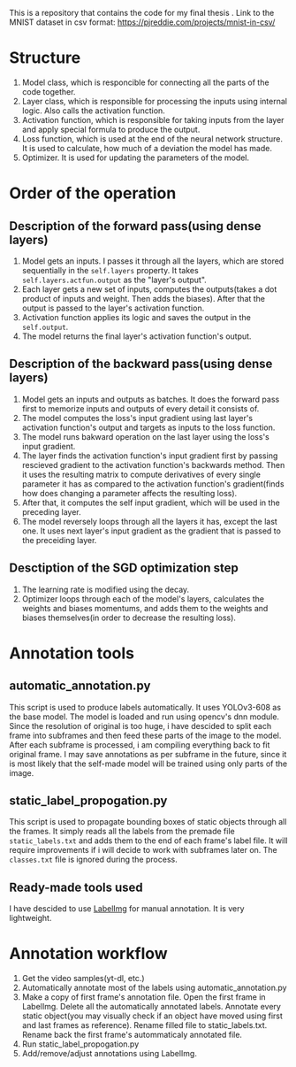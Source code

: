 This is a repository that contains the code for my final thesis  .
Link to the MNIST dataset in csv format: https://pjreddie.com/projects/mnist-in-csv/

# Structure
1. Model class, which is responcible for connecting all the parts of the code together.
2. Layer class, which is responsible for processing the inputs using internal logic. Also calls the activation function.
3. Activation function, which is responsible for taking inputs from the layer and apply special formula to produce the output.
4. Loss function, which is used at the end of the neural network structure. It is used to calculate, how much of a deviation the model has made.
5. Optimizer. It is used for updating the parameters of the model.
# Order of the operation
## Description of the forward pass(using dense layers)
1. Model gets an inputs. I passes it through all the layers, which are stored sequentially in the `self.layers` property. It takes `self.layers.actfun.output` as the "layer's output".
2. Each layer gets a new set of inputs, computes the outputs(takes a dot product of inputs and weight. Then adds the biases). After that the output is passed to the layer's activation function.
3. Activation function applies its logic and saves the output in the `self.output`.
4. The model returns the final layer's activation function's output.
## Description of the backward pass(using dense layers)
1. Model gets an inputs and outputs as batches. It does the forward pass first to memorize inputs and outputs of every detail it consists of.
2. The model computes the loss's input gradient using last layer's activation function's output and targets as inputs to the loss function.
3. The model runs bakward operation on the last layer using the loss's input gradient.
4. The layer finds the activation function's input gradient first by passing rescieved gradient to the activation function's backwards method. Then it uses the resulting matrix to compute derivatives of every single parameter it has as compared to the activation function's gradient(finds how does changing a parameter affects the resulting loss).
5. After that, it computes the self input gradient, which will be used in the preceding layer.
6. The model reversely loops through all the layers it has, except the last one. It uses next layer's input gradient as the gradient that is passed to the preceiding layer.
## Desctiption of the SGD optimization step
1. The learning rate is modified using the decay.
2. Optimizer loops through each of the model's layers, calculates the weights and biases momentums, and adds them to the weights and biases themselves(in order to decrease the resulting loss).

# Annotation tools
## automatic_annotation.py
This script is used to produce labels automatically. It uses YOLOv3-608 as the base model. The model is loaded and run using opencv's dnn module. Since the resolution of original is too huge, i have descided to split each frame into subframes and then feed these parts of the image to the model. After each subframe is processed, i am compiling everything back to fit original frame. I may save annotations as per subframe in the future, since it is most likely that the self-made model will be trained using only parts of the image.
## static_label_propogation.py
This script is used to propagate bounding boxes of static objects through all the frames. It simply reads all the labels from the premade file `static_labels.txt` and adds them to the end of each frame's label file. It will require improvements if i will decide to work with subframes later on. The `classes.txt` file is ignored during the process.
## Ready-made tools used
I have descided to use [LabelImg](https://github.com/tzutalin/labelImg) for manual annotation. It is very lightweight.

# Annotation workflow
1. Get the video samples(yt-dl, etc.)
2. Automatically annotate most of the labels using automatic_annotation.py
3. Make a copy of first frame's annotation file. Open the first frame in LabelImg. Delete all the automatically annotated labels. Annotate every static object(you may visually check if an object have moved using first and last frames as reference). Rename filled file to static_labels.txt. Rename back the first frame's autommaticaly annotated file.
4. Run static_label_propogation.py
5. Add/remove/adjust annotations using LabelImg.